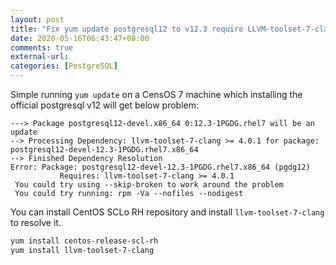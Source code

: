 ```yaml
---
layout: post
title: "Fix yum update postgresql12 to v12.3 require LLVM-toolset-7-clang >= 4.0.1 dependency problem"
date: 2020-05-16T06:43:47+08:00
comments: true
external-url:
categories: [PostgreSQL]
---
```


Simple running `yum update` on a CensOS 7 machine which installing the official postgresql v12 will get below problem:

```text
---> Package postgresql12-devel.x86_64 0:12.3-1PGDG.rhel7 will be an update
--> Processing Dependency: llvm-toolset-7-clang >= 4.0.1 for package: postgresql12-devel-12.3-1PGDG.rhel7.x86_64
--> Finished Dependency Resolution
Error: Package: postgresql12-devel-12.3-1PGDG.rhel7.x86_64 (pgdg12)
           Requires: llvm-toolset-7-clang >= 4.0.1
 You could try using --skip-broken to work around the problem
 You could try running: rpm -Va --nofiles --nodigest
```

You can install CentOS SCLo RH repository and install `llvm-toolset-7-clang` to resolve it.

```bash
yum install centos-release-scl-rh
yum install llvm-toolset-7-clang
```
